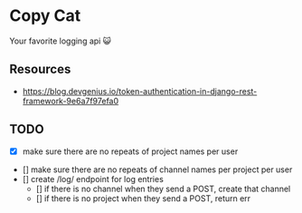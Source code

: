 # Copy Cat
Your favorite logging api 😺

## Resources
- https://blog.devgenius.io/token-authentication-in-django-rest-framework-9e6a7f97efa0

## TODO

- [x] make sure there are no repeats of project names per user
- [] make sure there are no repeats of channel names per project per user
- [] create /log/ endpoint for log entries
    - [] if there is no channel when they send a POST, create that channel
    - [] if there is no project when they send a POST, return err
